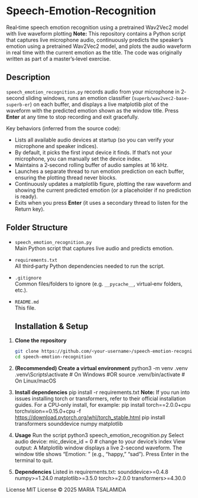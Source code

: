 # Speech-Emotion-Recognition
Real‐time speech emotion recognition using a pretrained Wav2Vec2 model with live waveform plotting
**Note:** This repository contains a Python script that captures live microphone audio, continuously predicts the speaker’s emotion using a pretrained Wav2Vec2 model, and plots the audio waveform in real time with the current emotion as the title. The code was originally written as part of a master’s‐level exercise.
## Description

`speech_emotion_recognition.py` records audio from your microphone in 2‐second sliding windows, runs an emotion classifier (`superb/wav2vec2-base-superb-er`) on each buffer, and displays a live matplotlib plot of the waveform with the predicted emotion shown as the window title. Press **Enter** at any time to stop recording and exit gracefully.

Key behaviors (inferred from the source code):

- Lists all available audio devices at startup (so you can verify your microphone and speaker indices).  
- By default, it picks the first input device it finds. If that’s not your microphone, you can manually set the device index.  
- Maintains a 2‐second rolling buffer of audio samples at 16 kHz.  
- Launches a separate thread to run emotion prediction on each buffer, ensuring the plotting thread never blocks.  
- Continuously updates a matplotlib figure, plotting the raw waveform and showing the current predicted emotion (or a placeholder if no prediction is ready).  
- Exits when you press **Enter** (it uses a secondary thread to listen for the Return key).

## Folder Structure

- `speech_emotion_recognition.py`  
  Main Python script that captures live audio and predicts emotion.  
- `requirements.txt`  
  All third‐party Python dependencies needed to run the script.  
- `.gitignore`  
  Common files/folders to ignore (e.g. `__pycache__`, virtual‐env folders, etc.).  
- `README.md`  
  This file.

  ## Installation & Setup

1. **Clone the repository**  
   ```bash
   git clone https://github.com/<your-username>/speech-emotion-recognition.git
   cd speech-emotion-recognition

2. **(Recommended) Create a virtual environment**
  python3 -m venv .venv
  .venv\Scripts\activate    # On Windows
  #OR 
  source .venv/bin/activate  # On Linux/macOS
 
3. **Install dependencies**
   pip install -r requirements.txt
   **Note:** If you run into issues installing torch or transformers, refer to their   official installation guides. For a CPU‐only install, for example:
  pip install torch==2.0.0+cpu torchvision==0.15.0+cpu -f       https://download.pytorch.org/whl/torch_stable.html
  pip install transformers sounddevice numpy matplotlib
4. **Usage**
   Run the script python3 speech_emotion_recognition.py
   Select audio device: mic_device_id = 0  # change to your device’s index
   View output:
     A Matplotlib window displays a live 2-second waveform.
     The window title shows “Emotion: <LABEL>” (e.g., “happy,” “sad”).
     Press Enter in the terminal to quit.

5. **Dependencies**
Listed in requirements.txt:
sounddevice>=0.4.8
numpy>=1.24.0
matplotlib>=3.5.0
torch>=2.0.0
transformers>=4.30.0

License
MIT License © 2025 MARIA TSALAMIDA
 
